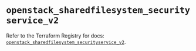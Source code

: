 # `openstack_sharedfilesystem_securityservice_v2`

Refer to the Terraform Registry for docs: [`openstack_sharedfilesystem_securityservice_v2`](https://registry.terraform.io/providers/terraform-provider-openstack/openstack/3.0.0/docs/resources/sharedfilesystem_securityservice_v2).
